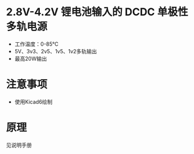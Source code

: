 # 2.8V-4.2V 锂电池输入的 DCDC 单极性多轨电源
* 工作温度：0-85℃
* 5V、3v3、2v5、1v5、1v2多轨输出
* 最高20W输出

# 注意事项
* 使用Kicad6绘制

# 原理
见说明手册
